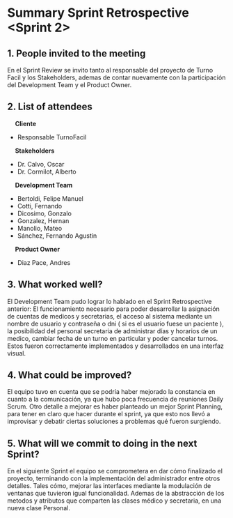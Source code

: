 # Summary Sprint Retrospective <Sprint 2>

## 1. People invited to the meeting

En el Sprint Review se invito tanto al responsable del proyecto de Turno Facil y los Stakeholders, ademas de contar nuevamente con la participación del Development Team y el Product Owner.

## 2. List of attendees

&#8195; **Cliente**
- Responsable TurnoFacil

&#8195; **Stakeholders**
- Dr. Calvo, Oscar
- Dr. Cormilot, Alberto

&#8195; **Development Team**
- Bertoldi, Felipe Manuel
- Cotti, Fernando
- Dicosimo, Gonzalo
- Gonzalez, Hernan
- Manolio, Mateo
- Sánchez, Fernando Agustín 

&#8195; **Product Owner**
-  Diaz Pace, Andres

## 3. What worked well?

El Development Team pudo lograr lo hablado en el Sprint Retrospective anterior: El funcionamiento necesario para poder desarrollar la asignación de cuentas de medicos y secretarias, el acceso al sistema mediante un nombre de usuario y contraseña o dni ( si es el usuario fuese un paciente ), la posibilidad del personal secretaria de administrar días y horarios de un medico, cambiar fecha de un turno en particular y poder cancelar turnos. Estos fueron correctamente implementados y desarrollados en una interfaz visual.

## 4. What could be improved?

El equipo tuvo en cuenta que se podría haber mejorado la constancia en cuanto a la comunicación, ya que hubo poca frecuencia de reuniones Daily Scrum. Otro detalle a mejorar es haber planteado un mejor Sprint Planning, para tener en claro que hacer durante el sprint, ya que esto nos llevó a improvisar y debatir ciertas soluciones a problemas qué fueron surgiendo.

## 5. What will we commit to doing in the next Sprint?

En el siguiente Sprint el equipo se comprometera en dar cómo finalizado el proyecto, terminando con la implementación del administrador entre otros detalles. Tales cómo, mejorar las interfaces mediante la modulación de ventanas que tuvieron igual funcionalidad. Ademas de la abstracción de los metodos y atributos que comparten las clases médico y secretaria, en una nueva clase Personal.
